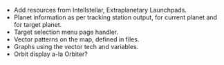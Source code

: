 * Add resources from Intellstellar, Extraplanetary Launchpads.
* Planet information as per tracking station output, for current planet and for target planet.
* Target selection menu page handler.
* Vector patterns on the map, defined in files.
* Graphs using the vector tech and variables.
* Orbit display a-la Orbiter?

